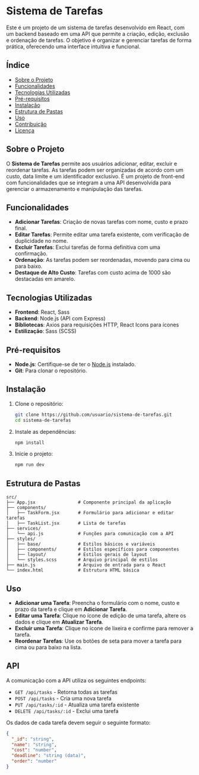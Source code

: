 # Sistema de Tarefas

Este é um projeto de um sistema de tarefas desenvolvido em React, com um backend baseado em uma API que permite a criação, edição, exclusão e ordenação de tarefas. O objetivo é organizar e gerenciar tarefas de forma prática, oferecendo uma interface intuitiva e funcional.

## Índice

- [Sobre o Projeto](#sobre-o-projeto)
- [Funcionalidades](#funcionalidades)
- [Tecnologias Utilizadas](#tecnologias-utilizadas)
- [Pré-requisitos](#pré-requisitos)
- [Instalação](#instalação)
- [Estrutura de Pastas](#estrutura-de-pastas)
- [Uso](#uso)
- [Contribuição](#contribuição)
- [Licença](#licença)

## Sobre o Projeto

O **Sistema de Tarefas** permite aos usuários adicionar, editar, excluir e reordenar tarefas. As tarefas podem ser organizadas de acordo com um custo, data limite e um identificador exclusivo. É um projeto de front-end com funcionalidades que se integram a uma API desenvolvida para gerenciar o armazenamento e manipulação das tarefas.

## Funcionalidades

- **Adicionar Tarefas**: Criação de novas tarefas com nome, custo e prazo final.
- **Editar Tarefas**: Permite editar uma tarefa existente, com verificação de duplicidade no nome.
- **Excluir Tarefas**: Exclui tarefas de forma definitiva com uma confirmação.
- **Ordenação**: As tarefas podem ser reordenadas, movendo para cima ou para baixo.
- **Destaque de Alto Custo**: Tarefas com custo acima de 1000 são destacadas em amarelo.

## Tecnologias Utilizadas

- **Frontend**: React, Sass
- **Backend**: Node.js (API com Express)
- **Bibliotecas**: Axios para requisições HTTP, React Icons para ícones
- **Estilização**: Sass (SCSS)

## Pré-requisitos

- **Node.js**: Certifique-se de ter o [Node.js](https://nodejs.org/) instalado.
- **Git**: Para clonar o repositório.

## Instalação

1. Clone o repositório:

   ```bash
   git clone https://github.com/usuario/sistema-de-tarefas.git
   cd sistema-de-tarefas
   ```

2. Instale as dependências:

   ```bash
   npm install
   ```

3. Inicie o projeto:

   ```bash
   npm run dev
   ```

## Estrutura de Pastas

```plaintext
src/
├── App.jsx                # Componente principal da aplicação
├── components/
│   ├── TaskForm.jsx       # Formulário para adicionar e editar tarefas
│   ├── TaskList.jsx       # Lista de tarefas
├── services/
│   └── api.js             # Funções para comunicação com a API
├── styles/
│   ├── base/              # Estilos básicos e variáveis
│   ├── components/        # Estilos específicos para componentes
│   ├── layout/            # Estilos gerais de layout
│   └── styles.scss        # Arquivo principal de estilos
├── main.js                # Arquivo de entrada para o React
└── index.html             # Estrutura HTML básica
```

## Uso

- **Adicionar uma Tarefa**: Preencha o formulário com o nome, custo e prazo da tarefa e clique em **Adicionar Tarefa**.
- **Editar uma Tarefa**: Clique no ícone de edição de uma tarefa, altere os dados e clique em **Atualizar Tarefa**.
- **Excluir uma Tarefa**: Clique no ícone de lixeira e confirme para remover a tarefa.
- **Reordenar Tarefas**: Use os botões de seta para mover a tarefa para cima ou para baixo na lista.

## API

A comunicação com a API utiliza os seguintes endpoints:

- `GET /api/tasks` - Retorna todas as tarefas
- `POST /api/tasks` - Cria uma nova tarefa
- `PUT /api/tasks/:id` - Atualiza uma tarefa existente
- `DELETE /api/tasks/:id` - Exclui uma tarefa

Os dados de cada tarefa devem seguir o seguinte formato:

```json
{
  "_id": "string",
  "name": "string",
  "cost": "number",
  "deadline": "string (data)",
  "order": "number"
}
```



